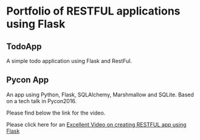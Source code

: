 # Portfolio of RESTFUL applications using Flask

## TodoApp

A simple todo application using Flask and RestFul.

## Pycon App

An app using Python, Flask, SQLAlchemy, Marshmallow and SQLite. Based on a tech talk in Pycon2016.

Please find below the link for the video.

Please click here for an [Excellent Video on creating RESTFUL app using Flask](https://www.youtube.com/watch?v=6RdZNiyISVU)
